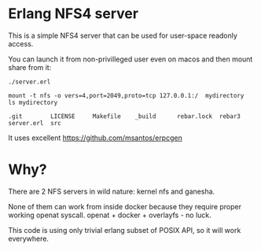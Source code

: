 Erlang NFS4 server
==================



This is a simple NFS4 server that can be used for user-space readonly access.

You can launch it from non-privilleged user even on macos and then mount share from it:

```
./server.erl
```


```
mount -t nfs -o vers=4,port=2049,proto=tcp 127.0.0.1:/  mydirectory
ls mydirectory

.git		LICENSE		Makefile	_build		rebar.lock	rebar3		server.erl	src
```


It uses excellent https://github.com/msantos/erpcgen


Why?
====


There are 2 NFS servers in wild nature: kernel nfs and ganesha.

None of them can work from inside docker because they require proper working openat syscall.
openat + docker + overlayfs - no luck.

This code is using only trivial erlang subset of POSIX API, so it will work everywhere.


